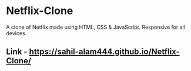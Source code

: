 # Netflix-Clone
 A clone of Netflix made using HTML, CSS & JavaScript. Responsive for all devices.
## Link - https://sahil-alam444.github.io/Netflix-Clone/
